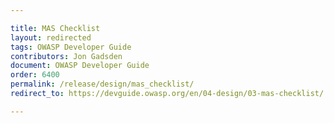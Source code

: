 ```yaml
---

title: MAS Checklist
layout: redirected
tags: OWASP Developer Guide
contributors: Jon Gadsden
document: OWASP Developer Guide
order: 6400
permalink: /release/design/mas_checklist/
redirect_to: https://devguide.owasp.org/en/04-design/03-mas-checklist/

---
```

